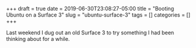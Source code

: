 +++ 
draft = true
date = 2019-06-30T23:08:27-05:00
title = "Booting Ubuntu on a Surface 3"
slug = "ubuntu-surface-3"
tags = []
categories = []
+++

Last weekend I dug out an old Surface 3 to try something I had been thinking about for a while.
